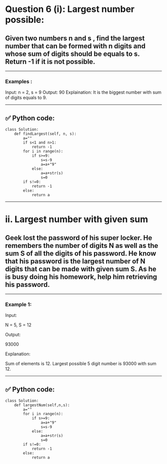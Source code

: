 # Question 6 (i): Largest number possible:

## Given two numbers n and s , find the largest number that can be formed with n digits and whose sum of digits should be equals to s. Return -1 if it is not possible.

---

### Examples :
Input: n = 2, s = 9
Output: 90
Explaination: It is the biggest number with sum of digits equals to 9.

---

## ✅ Python code:

```
class Solution:
    def findLargest(self, n, s):
        a=""
        if s<1 and n>1:
            return -1
        for i in range(n):
            if s>=9:
                s=s-9
                a=a+"9"
            else:
                a=a+str(s)
                s=0
        if s!=0:
            return -1
        else:
            return a
```

---

# ii. Largest number with given sum

## Geek lost the password of his super locker. He remembers the number of digits N as well as the sum S of all the digits of his password. He know that his password is the largest number of N digits that can be made with given sum S. As he is busy doing his homework, help him retrieving his password.

---

### Example 1:
Input:

N = 5, S = 12

Output:

93000

Explanation:

Sum of elements is 12. Largest possible 5 digit number is 93000 with sum 12.

---

## ✅ Python code:

```
class Solution:
    def largestNum(self,n,s):
        a=""
        for i in range(n):
            if s>=9:
                a=a+"9"
                s=s-9
            else:
                a=a+str(s)
                s=0
        if s!=0:
            return -1
        else:
            return a
```
